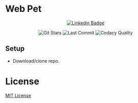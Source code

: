 
<!-- VARS -->
[linkedin]: https://www.linkedin.com/in/rodrigo-barbosa-710b10180/,
[license-badge]: https://img.shields.io/github/license/RodrigoBLima/WebPet-System?color=%238257E5
[star-badge]: https://img.shields.io/github/stars/RodrigoBLima/WebPet-System?color=8257E5&logo=github
[last-commit-badge]: https://img.shields.io/github/last-commit/RodrigoBLima/WebPet-System?color=%238257E5
[codacy-badge]: https://app.codacy.com/project/badge/Grade/b2d32fa731984f3e9c3eaa814861c9db


<!-- VARS -->

# Web Pet

<div align="center">  

[![Linkedin Badge](https://img.shields.io/badge/-RodrigoBarbosa-blue?style=flat-square&logo=Linkedin&logoColor=white&link=https://https://www.linkedin.com/in/rodrigo-barbosa-710b10180/)][linkedin]

![Git Stars][star-badge]
![Last Commit][last-commit-badge]
![Codacy Quality][codacy-badge]

</div>

## Setup
- Download/clone repo.

# License
[MIT License](/LICENSE)
